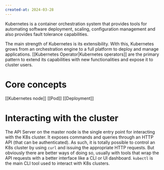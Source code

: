 ```yaml
---
created-at: 2024-03-28
---
```


Kubernetes is a container orchestration system that provides tools for automating software deployment, scaling, configuration management and also provides fault tolerance capabilities.

The main strength of Kubernetes is its extensibility. With this, Kubernetes grows from an orchestration engine to a full platform to deploy and manage applications. [[Kubernetes Operator|Kubernetes operators]] are the primary pattern to extend its capabilities with new functionalities and expose it to cluster users.

# Core concepts

[[Kubernetes node]]
[[Pod]]
[[Deployment]]

# Interacting with the cluster

The API Server on the master node is the single entry point for interacting with the K8s cluster. It exposes commands and queries through an HTTP API (that can be authenticated). As such, it is totally possible to control an K8s cluster by using `curl` and issuing the appropriate HTTP requests. But obviously there are better ways of doing so, usually with tools that wrap the API requests with a better interface like a CLI or UI dashboard. `kubectl` is the main CLI tool used to interact with K8s clusters.
